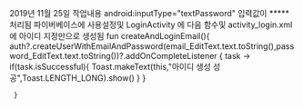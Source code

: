 2019년 11월 25일 작업내용
 android:inputType="textPassword" 입력값이 ***** 처리됨
 파이버베이스에 사용설정및 LoginActivity 에 다음 함수및 activity_login.xml 에 아이디 지정만으로 생성됨
 fun createAndLoginEmail(){
         auth?.createUserWithEmailAndPassword(email_EditText.text.toString(),password_EditText.text.toString())?.addOnCompleteListener {
             task ->
             if(task.isSuccessful){
                 Toast.makeText(this,"아이디 생성 성공",Toast.LENGTH_LONG).show()
             }
         }

     }